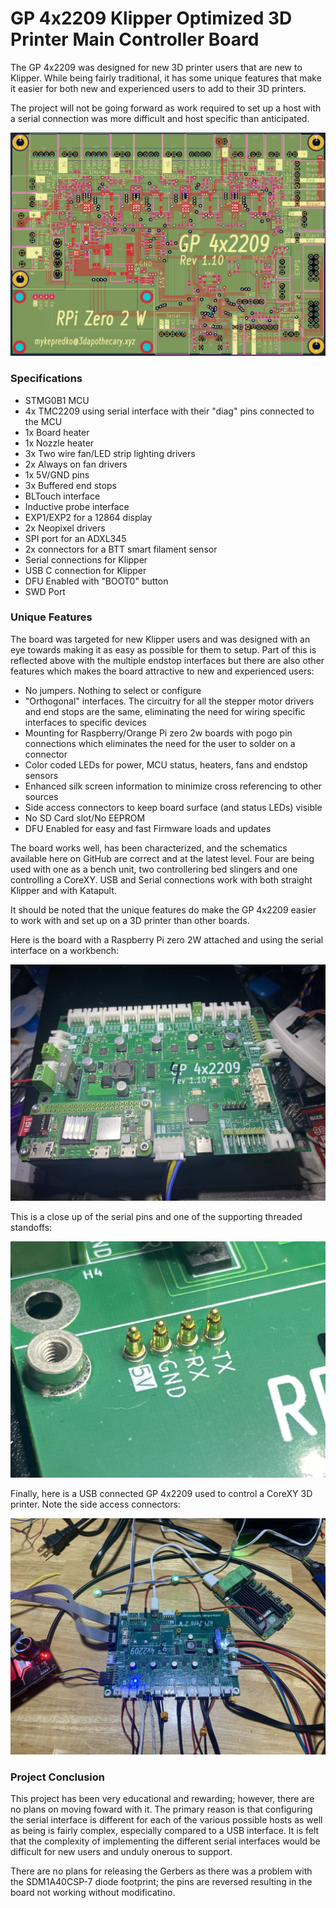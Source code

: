 # GP 4x2209 Klipper Optimized 3D Printer Main Controller Board

The GP 4x2209 was designed for new 3D printer users that are new to Klipper.  While being fairly traditional, it has some unique features that make it easier for both new and experienced users to add to their 3D printers.  

The project will not be going forward as work required to set up a host with a serial connection was more difficult and host specific than anticipated.  

![GP 4x2209 Topside](/photographs/2024_08_17_-_GP_4x2209_Rev_1_10.png)

### Specifications 

- STMG0B1 MCU
- 4x TMC2209 using serial interface with their "diag" pins connected to the MCU
- 1x Board heater
- 1x Nozzle heater
- 3x Two wire fan/LED strip lighting drivers
- 2x Always on fan drivers
- 1x 5V/GND pins
- 3x Buffered end stops
- BLTouch interface
- Inductive probe interface
- EXP1/EXP2 for a 12864 display
- 2x Neopixel drivers
- SPI port for an ADXL345
- 2x connectors for a BTT smart filament sensor
- Serial connections for Klipper 
- USB C connection for Klipper
- DFU Enabled with "BOOT0" button
- SWD Port

### Unique Features

The board was targeted for new Klipper users and was designed with an eye towards making it as easy as possible for them to setup.  Part of this is reflected above with the multiple endstop interfaces but there are also other features which makes the board attractive to new and experienced users:

- No jumpers. Nothing to select or configure
- "Orthogonal" interfaces.  The circuitry for all the stepper motor drivers and end stops are the same, eliminating the need for wiring specific interfaces to specific devices
- Mounting for Raspberry/Orange Pi zero 2w boards with pogo pin connections which eliminates the need for the user to solder on a connector
- Color coded LEDs for power, MCU status, heaters, fans and endstop sensors 
- Enhanced silk screen information to minimize cross referencing to other sources
- Side access connectors to keep board surface (and status LEDs) visible
- No SD Card slot/No EEPROM
- DFU Enabled for easy and fast Firmware loads and updates

The board works well, has been characterized, and the schematics available here on GitHub are correct and at the latest level.  Four are being used with one as a bench unit, two controllering bed slingers and one controlling a CoreXY. USB and Serial connections work with both straight Klipper and with Katapult. 

It should be noted that the unique features do make the GP 4x2209 easier to work with and set up on a 3D printer than other boards.  

Here is the board with a Raspberry Pi zero 2W attached and using the serial interface on a workbench:

![GP 4x2209 Serial Connection](/photographs/2024_08_08_-_GP_on_Test_Fixture.jpg)

This is a close up of the serial pins and one of the supporting threaded standoffs:

![GP 4x2209 Serial Connection Pogo Pins](/photographs/2024_08_08_-_GP_Closeup_of_Pogo_Pins.jpg)

Finally, here is a USB connected GP 4x2209 used to control a CoreXY 3D printer.  Note the side access connectors:

![GP 4x2209 USB Connection ](/photographs/2024_08_08_-_GP_in_USB_Operation.jpg)

### Project Conclusion

This project has been very educational and rewarding; however, there are no plans on moving foward with it.  The primary reason is that configuring the serial interface is different for each of the various possible hosts as well as being is fairly complex, especially compared to a USB interface.  It is felt that the complexity of implementing the different serial interfaces would be difficult for new users and unduly onerous to support.  

There are no plans for releasing the Gerbers as there was a problem with the SDM1A40CSP-7 diode footprint; the pins are reversed resulting in the board not working without modificatino.

